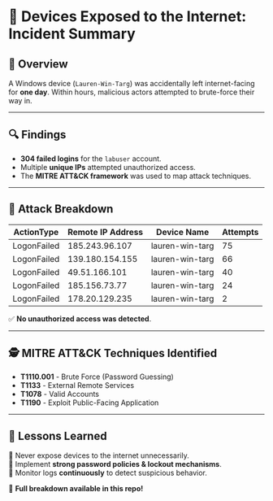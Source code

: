 # 🛑 Devices Exposed to the Internet: Incident Summary

## 📌 Overview
A Windows device (`Lauren-Win-Targ`) was accidentally left internet-facing for **one day**. Within hours, malicious actors attempted to brute-force their way in.

---

## 🔍 **Findings**
- **304 failed logins** for the `labuser` account.
- Multiple **unique IPs** attempted unauthorized access.
- The **MITRE ATT&CK framework** was used to map attack techniques.

---

## 📡 **Attack Breakdown**
| ActionType  | Remote IP Address      | Device Name       | Attempts |
|------------|----------------------|----------------|-----------|
| LogonFailed | 185.243.96.107      | lauren-win-targ | 75        |
| LogonFailed | 139.180.154.155     | lauren-win-targ | 66        |
| LogonFailed | 49.51.166.101       | lauren-win-targ | 40        |
| LogonFailed | 185.156.73.77       | lauren-win-targ | 24        |
| LogonFailed | 178.20.129.235      | lauren-win-targ | 2         |

✅ **No unauthorized access was detected**.  

---

## 🕵️ **MITRE ATT&CK Techniques Identified**
- **T1110.001** - Brute Force (Password Guessing)
- **T1133** - External Remote Services
- **T1078** - Valid Accounts
- **T1190** - Exploit Public-Facing Application

---

## 🎯 **Lessons Learned**
🔸 Never expose devices to the internet unnecessarily.  
🔸 Implement **strong password policies & lockout mechanisms**.  
🔸 Monitor logs **continuously** to detect suspicious behavior.

🚀 **Full breakdown available in this repo!**
